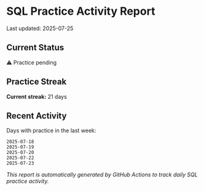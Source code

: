 # SQL Practice Activity Report

Last updated: 2025-07-25

## Current Status

⚠️ Practice pending

## Practice Streak

**Current streak:** 21 days

## Recent Activity

Days with practice in the last week:

```
2025-07-18
2025-07-19
2025-07-20
2025-07-22
2025-07-23
```

*This report is automatically generated by GitHub Actions to track daily SQL practice activity.*
